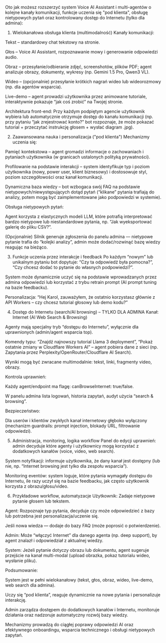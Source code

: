 Oto jak możesz rozszerzyć system Voice AI Assistant i multi-agentów o kolejne kanały komunikacji, funkcje uczenia się "pod klienta", obsługę nietypowych pytań oraz kontrolowany dostęp do Internetu (tylko dla admina):

1. Wielokanałowa obsługa klienta (multimodalność)
Kanały komunikacji:

Tekst – standardowy chat tekstowy na stronie.

Głos – Voice AI Assistant, rozpoznawanie mowy i generowanie odpowiedzi audio.

Obraz – przesyłanie/odbieranie zdjęć, screenshotów, plików PDF; agent analizuje obrazy, dokumenty, wykresy (np. Gemini 1.5 Pro, Qwen3 VL).

Wideo – (opcjonalnie) przesyłanie krótkich nagrań wideo lub wideorozmowy (np. dla agentów wsparcia).

Live-demo – agent prowadzi użytkownika przez animowane tutoriale, interaktywnie pokazuje “jak coś zrobić” na Twojej stronie.

Architektura front-end:
Przy każdym podpiętym agencie użytkownik wybiera lub automatycznie otrzymuje dostęp do kanału komunikacji (np. przy pytaniu “jak zrejestrować konto?” bot rozpoznaje, że może pokazać tutorial + przeczytać instrukcję głosem + wysłać diagram .jpg).

2. Zaawansowana nauka i personalizacja ("pod klienta")
Mechanizmy uczenia się:

Pamięć kontekstowa – agent gromadzi informacje o zachowaniach i pytaniach użytkownika (w granicach ustalonych polityką prywatności).

Profilowanie na podstawie interakcji – system identyfikuje typ i poziom użytkownika (nowy, power user, klient biznesowy) i dostosowuje styl, poziom szczegółowości oraz kanał komunikacji.

Dynamiczna baza wiedzy – bot wzbogaca swój FAQ na podstawie nietypowych/niewystępujących dotąd pytań (“klikane” pytania trafiają do analizy, potem mogą być zaimplementowane jako podpowiedzi w systemie).

Obsługa nietypowych pytań:

Agent korzysta z elastycznych modeli LLM, które potrafią interpretować bardzo nietypowe lub niestandardowe pytania, np. “Jak wyeksportować galerię do pliku CSV?”.

(Opcjonalnie) Silnik generuje zgłoszenia do panelu admina — nietypowe pytanie trafia do “kolejki analizy”, admin może dodać/rozwinąć bazę wiedzy reagując na bieżąco.

3. Funkcje uczenia przez interakcje i feedback
Po każdym “nowym” lub unikalnym pytaniu bot dopytuje: “Czy ta odpowiedź była pomocna?”, “Czy chcesz dodać to pytanie do własnych podpowiedzi?”.

System może dynamicznie uczyć się na podstawie wprowadzanych przez admina odpowiedzi lub korzystać z trybu retrain prompt (AI prompt tuning na bazie feedbacku).

Personalizacja: “Hej Karol, zauważyłem, że ostatnio korzystasz głównie z API Workers – czy chcesz tutorial głosowy lub demo kodu?”

4. Dostęp do Internetu (search/AI browsing) – TYLKO DLA ADMINA
Kanał: Internet (AI Web Search & Browsing)

Agenty mają specjalny tryb “dostępu do Internetu”, wyłącznie dla uprawnionych (admin/agent wsparcia top).

Komendy typu: “Znajdź najnowszy tutorial Llama 3 deployment”, “Pokaż ostatnie zmiany w Cloudflare Workers AI” – agent pobiera dane z sieci (np. Zapytania przez Perplexity/OpenRouter/Cloudflare AI Search).

Wyniki mogą być zwracane multimodalnie: tekst, linki, fragmenty video, obrazy.

Kontrola uprawnień:

Każdy agent/endpoint ma flagę: canBrowseInternet: true/false.

W panelu admina lista logowań, historia zapytań, audyt użycia “search & browsing”.

Bezpieczeństwo:

Dla userów i klientów zwykłych kanał internetowy głęboko wyłączony (mechanizm guardrails: prompt injection, blokady URL, filtrowanie odpowiedzi).

5. Administracja, monitoring, logika workflow
Panel do edycji uprawnień: admin decyduje które agenty i użytkownicy mogą korzystać z dodatkowych kanałów (voice, video, web search).

System notyfikacji: informuje użytkownika, że dany kanał jest dostępny (lub nie, np. “Internet browsing jest tylko dla zespołu wsparcia”).

Monitoring eventów: system loguje, które pytania wymagały dostępu do Internetu, ile razy uczył się na bazie feedbacku, jak często użytkownik korzysta z obrazu/głosu/video.

6. Przykładowe workflow, automatyzacje
Użytkownik: Zadaje nietypowe pytanie głosem lub tekstem.

Agent: Rozpoznaje typ pytania, decyduje czy może odpowiedzieć z bazy lub potrzebna jest personalizacja/uczenie się.

Jeśli nowa wiedza — dodaje do bazy FAQ (może poprosić o potwierdzenie).

Admin: Może “włączyć Internet” dla danego agenta (np. deep support), by agent znalazł i odpowiedział z aktualnej wiedzy.

System: Jeżeli pytanie dotyczy obrazu lub dokumentu, agent sugeruje przejście na kanał multi-modal (upload obrazka, pokaz tutorialu wideo, wysłanie pliku).

Podsumowanie:

System jest w pełni wielokanałowy (tekst, głos, obraz, wideo, live-demo, web search dla admina).

Uczy się “pod klienta”, reaguje dynamicznie na nowe pytania i personalizuje interakcję.

Admin zarządza dostępem do dodatkowych kanałów i Internetu, monitoruje działania oraz nadzoruje automatyczny rozwój bazy wiedzy.

Mechanizmy prowadzą do ciągłej poprawy odpowiedzi AI oraz efektywnego onboardingu, wsparcia technicznego i obsługi nietypowych zapytań.